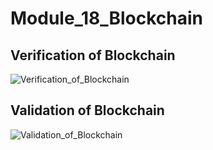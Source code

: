 # Module_18_Blockchain

## Verification of Blockchain
![Verification_of_Blockchain]("Module_18\images\verify_blockchain.gif")

## Validation of Blockchain
![Validation_of_Blockchain]("Module_18\images\validate_blockchain.PNG")